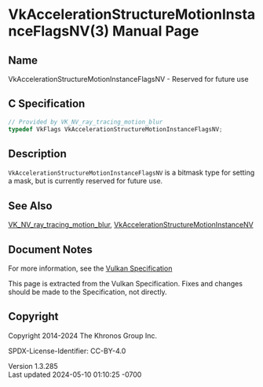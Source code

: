 # VkAccelerationStructureMotionInstanceFlagsNV(3) Manual Page

## Name

VkAccelerationStructureMotionInstanceFlagsNV - Reserved for future use



## <a href="#_c_specification" class="anchor"></a>C Specification

``` c
// Provided by VK_NV_ray_tracing_motion_blur
typedef VkFlags VkAccelerationStructureMotionInstanceFlagsNV;
```

## <a href="#_description" class="anchor"></a>Description

`VkAccelerationStructureMotionInstanceFlagsNV` is a bitmask type for
setting a mask, but is currently reserved for future use.

## <a href="#_see_also" class="anchor"></a>See Also

[VK_NV_ray_tracing_motion_blur](https://registry.khronos.org/vulkan/specs/1.3-extensions/man/html/VK_NV_ray_tracing_motion_blur.html),
[VkAccelerationStructureMotionInstanceNV](https://registry.khronos.org/vulkan/specs/1.3-extensions/man/html/VkAccelerationStructureMotionInstanceNV.html)

## <a href="#_document_notes" class="anchor"></a>Document Notes

For more information, see the <a
href="https://registry.khronos.org/vulkan/specs/1.3-extensions/html/vkspec.html#VkAccelerationStructureMotionInstanceFlagsNV"
target="_blank" rel="noopener">Vulkan Specification</a>

This page is extracted from the Vulkan Specification. Fixes and changes
should be made to the Specification, not directly.

## <a href="#_copyright" class="anchor"></a>Copyright

Copyright 2014-2024 The Khronos Group Inc.

SPDX-License-Identifier: CC-BY-4.0

Version 1.3.285  
Last updated 2024-05-10 01:10:25 -0700
